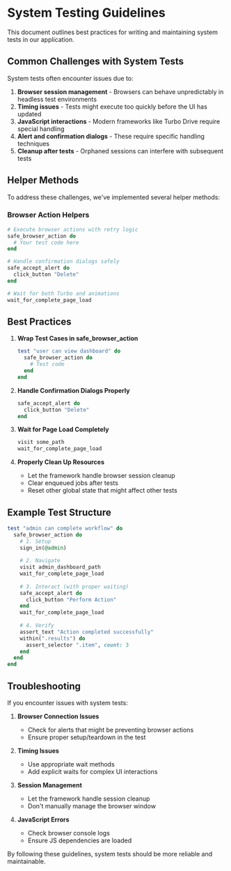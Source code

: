 # System Testing Guidelines

This document outlines best practices for writing and maintaining system tests in our application.

## Common Challenges with System Tests

System tests often encounter issues due to:

1. **Browser session management** - Browsers can behave unpredictably in headless test environments
2. **Timing issues** - Tests might execute too quickly before the UI has updated
3. **JavaScript interactions** - Modern frameworks like Turbo Drive require special handling
4. **Alert and confirmation dialogs** - These require specific handling techniques
5. **Cleanup after tests** - Orphaned sessions can interfere with subsequent tests

## Helper Methods

To address these challenges, we've implemented several helper methods:

### Browser Action Helpers

```ruby
# Execute browser actions with retry logic
safe_browser_action do
  # Your test code here
end

# Handle confirmation dialogs safely
safe_accept_alert do
  click_button "Delete"
end

# Wait for both Turbo and animations
wait_for_complete_page_load
```

## Best Practices

1. **Wrap Test Cases in safe_browser_action**
   ```ruby
   test "user can view dashboard" do
     safe_browser_action do
       # Test code
     end
   end
   ```

2. **Handle Confirmation Dialogs Properly**
   ```ruby
   safe_accept_alert do
     click_button "Delete"
   end
   ```

3. **Wait for Page Load Completely**
   ```ruby
   visit some_path
   wait_for_complete_page_load
   ```

4. **Properly Clean Up Resources**
   - Let the framework handle browser session cleanup
   - Clear enqueued jobs after tests
   - Reset other global state that might affect other tests

## Example Test Structure

```ruby
test "admin can complete workflow" do
  safe_browser_action do
    # 1. Setup
    sign_in(@admin)
    
    # 2. Navigate
    visit admin_dashboard_path
    wait_for_complete_page_load
    
    # 3. Interact (with proper waiting)
    safe_accept_alert do
      click_button "Perform Action"
    end
    wait_for_complete_page_load
    
    # 4. Verify
    assert_text "Action completed successfully"
    within(".results") do
      assert_selector ".item", count: 3
    end
  end
end
```

## Troubleshooting

If you encounter issues with system tests:

1. **Browser Connection Issues**
   - Check for alerts that might be preventing browser actions
   - Ensure proper setup/teardown in the test

2. **Timing Issues**
   - Use appropriate wait methods
   - Add explicit waits for complex UI interactions

3. **Session Management**
   - Let the framework handle session cleanup
   - Don't manually manage the browser window

4. **JavaScript Errors**
   - Check browser console logs
   - Ensure JS dependencies are loaded

By following these guidelines, system tests should be more reliable and maintainable.

